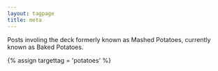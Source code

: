 ```yaml
---
layout: tagpage
title: meta
---
```

Posts involing the deck formerly known as Mashed Potatoes, currently known as Baked Potatoes.

{% assign targettag = 'potatoes' %}